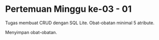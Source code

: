 # Pertemuan Minggu ke-03 - 01

Tugas membuat CRUD dengan SQL Lite. Obat-obatan minimal 5 atribute.

Menyimpan obat-obatan.
